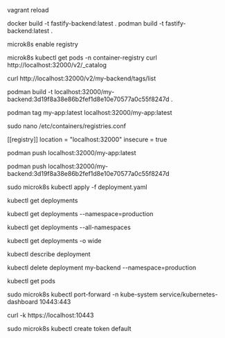 <!-- reload the vagrant after change in vagrant file -->

vagrant reload

docker build -t fastify-backend:latest .
podman build -t fastify-backend:latest .

<!-- To enable to local registry of docker images -->

microk8s enable registry

<!-- To verify the registry -->

microk8s kubectl get pods -n container-registry
curl http://localhost:32000/v2/\_catalog

<!-- List down all the tags -->

curl http://localhost:32000/v2/my-backend/tags/list

<!-- build docker image with podman that will use local registry -->

podman build -t localhost:32000/my-backend:3d19f8a38e86b2fef1d8e10e70577a0c55f8247d .

<!-- if you have alread image that you need to push on local registry change the tag name -->

podman tag my-app:latest localhost:32000/my-app:latest

<!-- change the registries of the podman because it is using https instead of http -->

sudo nano /etc/containers/registries.conf

<!-- add -->

[[registry]]
location = "localhost:32000"
insecure = true

<!-- push the image on registry -->

podman push localhost:32000/my-app:latest

podman push localhost:32000/my-backend:3d19f8a38e86b2fef1d8e10e70577a0c55f8247d

<!-- To apply deployment file -->

sudo microk8s kubectl apply -f deployment.yaml

kubectl get deployments

kubectl get deployments --namespace=production

kubectl get deployments --all-namespaces

kubectl get deployments -o wide

kubectl describe deployment <deployment-name>

kubectl delete deployment my-backend --namespace=production

kubectl get pods

<!-- port forward the kubernetes dashboard -->

sudo microk8s kubectl port-forward -n kube-system service/kubernetes-dashboard 10443:443

<!-- access kubernetes dashboard via curl -->

curl -k https://localhost:10443

<!-- To create a token to kubernetes dashboards -->

sudo microk8s kubectl create token default
